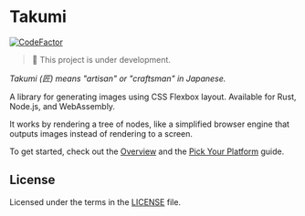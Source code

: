 # Takumi

[![CodeFactor](https://www.codefactor.io/repository/github/kane50613/takumi/badge)](https://www.codefactor.io/repository/github/kane50613/takumi)

> 🚧 This project is under development.

_Takumi (匠) means "artisan" or "craftsman" in Japanese._

A library for generating images using CSS Flexbox layout. Available for Rust, Node.js, and WebAssembly.

It works by rendering a tree of nodes, like a simplified browser engine that outputs images instead of rendering to a screen.

To get started, check out the [Overview](https://takumi.kane.tw/docs/) and the [Pick Your Platform](https://takumi.kane.tw/docs/platforms/pick-your-platform) guide.

## License

Licensed under the terms in the [LICENSE](LICENSE) file.

